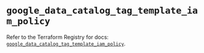# `google_data_catalog_tag_template_iam_policy`

Refer to the Terraform Registry for docs: [`google_data_catalog_tag_template_iam_policy`](https://registry.terraform.io/providers/hashicorp/google/6.32.0/docs/resources/data_catalog_tag_template_iam_policy).
